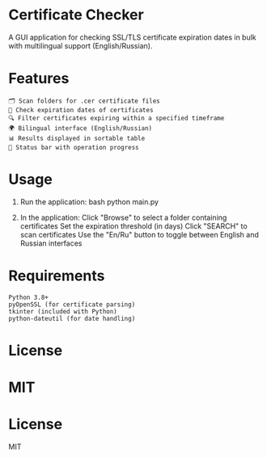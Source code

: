 # Certificate Checker  

A GUI application for checking SSL/TLS certificate expiration dates in bulk with multilingual support (English/Russian). 

# Features  
    🗂️ Scan folders for .cer certificate files
    📅 Check expiration dates of certificates
    🔍 Filter certificates expiring within a specified timeframe
    🌍 Bilingual interface (English/Russian)
    📊 Results displayed in sortable table
    🚦 Status bar with operation progress  

# Usage  
1. Run the application:
    bash
    python main.py

2. In the application:
    Click "Browse" to select a folder containing certificates
    Set the expiration threshold (in days)
    Click "SEARCH" to scan certificates
    Use the "En/Ru" button to toggle between English and Russian interfaces

# Requirements  
    Python 3.8+
    pyOpenSSL (for certificate parsing)
    tkinter (included with Python)
    python-dateutil (for date handling)

# License  
MIT  
=======
# License  
MIT  

